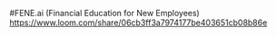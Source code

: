 #FENE.ai (Financial Education for New Employees)
https://www.loom.com/share/06cb3ff3a7974177be403651cb08b86e
